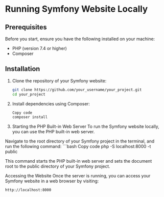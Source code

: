 # Running Symfony Website Locally

## Prerequisites

Before you start, ensure you have the following installed on your machine:

- PHP (version 7.4 or higher)
- Composer

## Installation

1. Clone the repository of your Symfony website:
   ```bash
   git clone https://github.com/your_username/your_project.git
   cd your_project

2. Install dependencies using Composer:
    ```bash
    Copy code
    composer install

3. Starting the PHP Built-in Web Server
To run the Symfony website locally, you can use the PHP built-in web server.

Navigate to the root directory of your Symfony project in the terminal, and run the following command:
    ```bash
    Copy code
    php -S localhost:8000 -t public

This command starts the PHP built-in web server and sets the document root to the public directory of your Symfony project.

Accessing the Website
Once the server is running, you can access your Symfony website in a web browser by visiting:

    http://localhost:8000